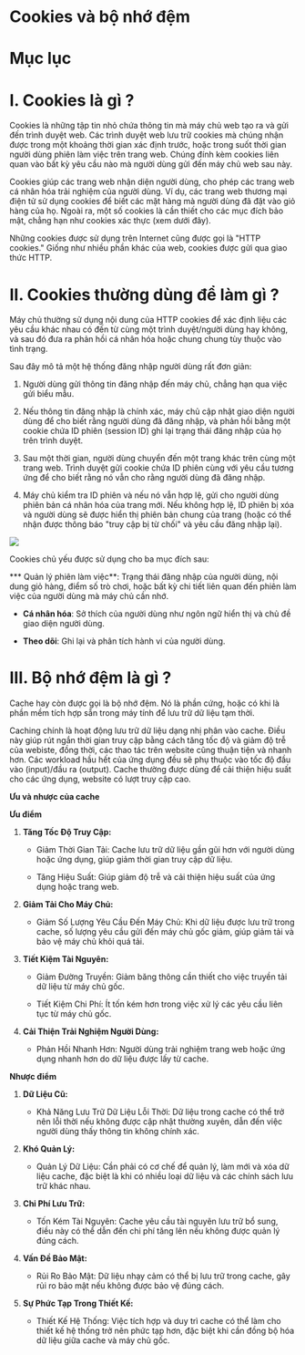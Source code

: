# Cookies và bộ nhớ đệm

# Mục lục

# I. Cookies là gì ?

Cookies là những tập tin nhỏ chứa thông tin mà máy chủ web tạo ra và gửi đến trình duyệt web. Các trình duyệt web lưu trữ cookies mà chúng nhận được trong một khoảng thời gian xác định trước, hoặc trong suốt thời gian người dùng phiên làm việc trên trang web. Chúng đính kèm cookies liên quan vào bất kỳ yêu cầu nào mà người dùng gửi đến máy chủ web sau này.

Cookies giúp các trang web nhận diện người dùng, cho phép các trang web cá nhân hóa trải nghiệm của người dùng. Ví dụ, các trang web thương mại điện tử sử dụng cookies để biết các mặt hàng mà người dùng đã đặt vào giỏ hàng của họ. Ngoài ra, một số cookies là cần thiết cho các mục đích bảo mật, chẳng hạn như cookies xác thực (xem dưới đây).

Những cookies được sử dụng trên Internet cũng được gọi là "HTTP cookies." Giống như nhiều phần khác của web, cookies được gửi qua giao thức HTTP.

# II. Cookies thường dùng để làm gì ?

Máy chủ thường sử dụng nội dung của HTTP cookies để xác định liệu các yêu cầu khác nhau có đến từ cùng một trình duyệt/người dùng hay không, và sau đó đưa ra phản hồi cá nhân hóa hoặc chung chung tùy thuộc vào tình trạng.

Sau đây mô tả một hệ thống đăng nhập người dùng rất đơn giản:

1. Người dùng gửi thông tin đăng nhập đến máy chủ, chẳng hạn qua việc gửi biểu mẫu.

2. Nếu thông tin đăng nhập là chính xác, máy chủ cập nhật giao diện người dùng để cho biết rằng người dùng đã đăng nhập, và phản hồi bằng một cookie chứa ID phiên (session ID) ghi lại trạng thái đăng nhập của họ trên trình duyệt.

3. Sau một thời gian, người dùng chuyển đến một trang khác trên cùng một trang web. Trình duyệt gửi cookie chứa ID phiên cùng với yêu cầu tương ứng để cho biết rằng nó vẫn cho rằng người dùng đã đăng nhập.

4. Máy chủ kiểm tra ID phiên và nếu nó vẫn hợp lệ, gửi cho người dùng phiên bản cá nhân hóa của trang mới. Nếu không hợp lệ, ID phiên bị xóa và người dùng sẽ được hiển thị phiên bản chung của trang (hoặc có thể nhận được thông báo "truy cập bị từ chối" và yêu cầu đăng nhập lại).

![](/thuctap/img/Cookies.png)

Cookies chủ yếu được sử dụng cho ba mục đích sau:

*** Quản lý phiên làm việc**: Trạng thái đăng nhập của người dùng, nội dung giỏ hàng, điểm số trò chơi, hoặc bất kỳ chi tiết liên quan đến phiên làm việc của người dùng mà máy chủ cần nhớ.

* **Cá nhân hóa**: Sở thích của người dùng như ngôn ngữ hiển thị và chủ đề giao diện người dùng.

* **Theo dõi**: Ghi lại và phân tích hành vi của người dùng.


# III. Bộ nhớ đệm là gì ?

Cache hay còn được gọi là bộ nhớ đệm. Nó là phần cứng, hoặc có khi là phần mềm tích hợp sẵn trong máy tính để lưu trữ dữ liệu tạm thời.

Caching chính là hoạt động lưu trữ dữ liệu dạng nhị phân vào cache. Điều này giúp rút ngắn thời gian truy cập bằng cách tăng tốc độ và giảm độ trễ của webiste, đồng thời, các thao tác trên website cũng thuận tiện và nhanh hơn. Các workload hầu hết của ứng dụng đều sẽ phụ thuộc vào tốc độ đầu vào (input)/đầu ra (output). Cache thường được dùng để cải thiện hiệu suất cho các ứng dụng, website có lượt truy cập cao.

**Ưu và nhược của cache**


**Ưu điểm**

1. **Tăng Tốc Độ Truy Cập:**

   * Giảm Thời Gian Tải: Cache lưu trữ dữ liệu gần gũi hơn với người dùng hoặc ứng dụng, giúp giảm thời gian truy cập dữ liệu.
   
   * Tăng Hiệu Suất: Giúp giảm độ trễ và cải thiện hiệu suất của ứng dụng hoặc trang web.

2. **Giảm Tải Cho Máy Chủ:**

   * Giảm Số Lượng Yêu Cầu Đến Máy Chủ: Khi dữ liệu được lưu trữ trong cache, số lượng yêu cầu gửi đến máy chủ gốc giảm, giúp giảm tải và bảo vệ máy chủ khỏi quá tải.

3. **Tiết Kiệm Tài Nguyên:**

   * Giảm Đường Truyền: Giảm băng thông cần thiết cho việc truyền tải dữ liệu từ máy chủ gốc.

   * Tiết Kiệm Chi Phí: Ít tốn kém hơn trong việc xử lý các yêu cầu liên tục từ máy chủ gốc.

4. **Cải Thiện Trải Nghiệm Người Dùng:**

   * Phản Hồi Nhanh Hơn: Người dùng trải nghiệm trang web hoặc ứng dụng nhanh hơn do dữ liệu được lấy từ cache.


**Nhược điểm**

1. **Dữ Liệu Cũ:**

   * Khả Năng Lưu Trữ Dữ Liệu Lỗi Thời: Dữ liệu trong cache có thể trở nên lỗi thời nếu không được cập nhật thường xuyên, dẫn đến việc người dùng thấy thông tin không chính xác.

2. **Khó Quản Lý:**

   * Quản Lý Dữ Liệu: Cần phải có cơ chế để quản lý, làm mới và xóa dữ liệu cache, đặc biệt là khi có nhiều loại dữ liệu và các chính sách lưu trữ khác nhau.

3. **Chi Phí Lưu Trữ:**

   * Tốn Kém Tài Nguyên: Cache yêu cầu tài nguyên lưu trữ bổ sung, điều này có thể dẫn đến chi phí tăng lên nếu không được quản lý đúng cách.

4. **Vấn Đề Bảo Mật:**

   * Rủi Ro Bảo Mật: Dữ liệu nhạy cảm có thể bị lưu trữ trong cache, gây rủi ro bảo mật nếu không được bảo vệ đúng cách.

5. **Sự Phức Tạp Trong Thiết Kế:**

   * Thiết Kế Hệ Thống: Việc tích hợp và duy trì cache có thể làm cho thiết kế hệ thống trở nên phức tạp hơn, đặc biệt khi cần đồng bộ hóa dữ liệu giữa cache và máy chủ gốc.